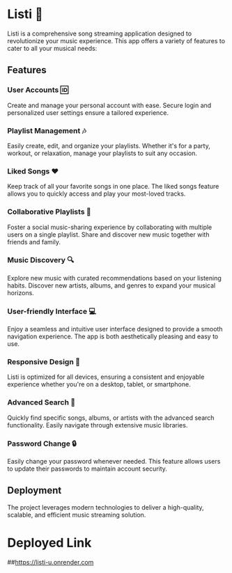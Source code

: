 # Listi 🎵

Listi is a comprehensive song streaming application designed to revolutionize your music experience. This app offers a variety of features to cater to all your musical needs:

## Features

### User Accounts 🆔
Create and manage your personal account with ease. Secure login and personalized user settings ensure a tailored experience.

### Playlist Management 🎶
Easily create, edit, and organize your playlists. Whether it's for a party, workout, or relaxation, manage your playlists to suit any occasion.

### Liked Songs ❤️
Keep track of all your favorite songs in one place. The liked songs feature allows you to quickly access and play your most-loved tracks.

### Collaborative Playlists 👥
Foster a social music-sharing experience by collaborating with multiple users on a single playlist. Share and discover new music together with friends and family.

### Music Discovery 🔍
Explore new music with curated recommendations based on your listening habits. Discover new artists, albums, and genres to expand your musical horizons.

### User-friendly Interface 💻
Enjoy a seamless and intuitive user interface designed to provide a smooth navigation experience. The app is both aesthetically pleasing and easy to use.

### Responsive Design 📱
Listi is optimized for all devices, ensuring a consistent and enjoyable experience whether you're on a desktop, tablet, or smartphone.

### Advanced Search 🔎
Quickly find specific songs, albums, or artists with the advanced search functionality. Easily navigate through extensive music libraries.

### Password Change 🔒
Easily change your password whenever needed. This feature allows users to update their passwords to maintain account security.

## Deployment
The project leverages modern technologies to deliver a high-quality, scalable, and efficient music streaming solution.

# Deployed Link
##https://listi-u.onrender.com
